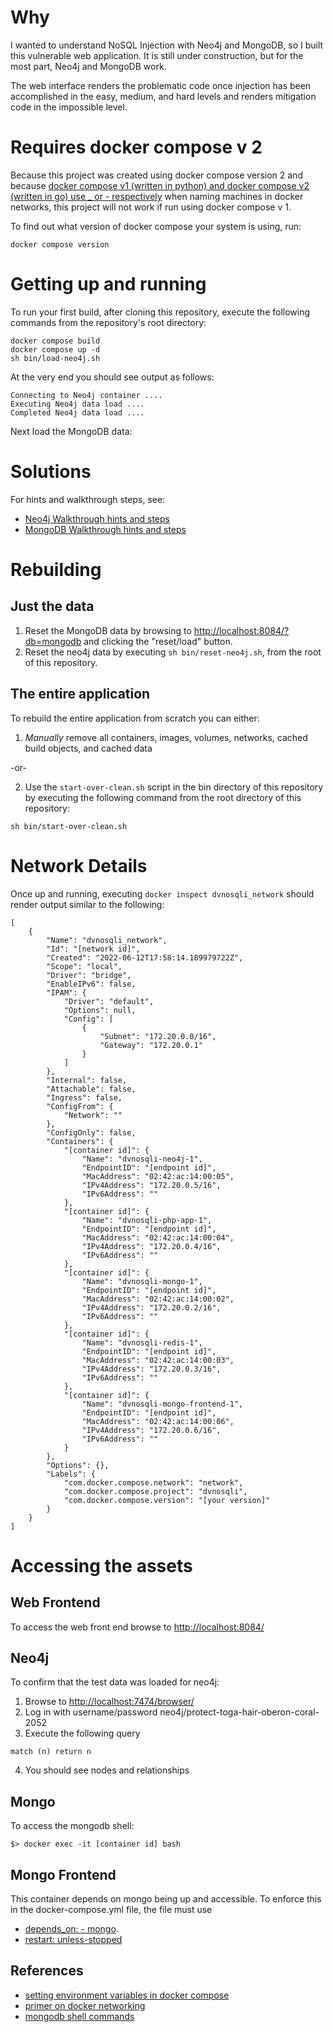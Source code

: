 # Why

I wanted to understand NoSQL Injection with Neo4j and MongoDB, so I built this vulnerable web application. It is still under construction, but for the most part, Neo4j and MongoDB work. 

The web interface renders the problematic code once injection has been accomplished in the easy, medium, and hard levels and renders mitigation code in the  impossible level.

# Requires docker compose v 2

Because this project was created using docker compose version 2 and because [docker compose v1 (written in python) and docker compose v2 (written in go) use _ or - respectively](https://stackoverflow.com/questions/69464001/docker-compose-container-name-use-dash-instead-of-underscore) when naming machines in docker networks, this project will not work if run using docker compose v 1.

To find out what version of docker compose your system is using, run:

```
docker compose version
```

# Getting up and running 

To run your first build, after cloning this repository, execute the following commands from the repository's root directory:

```
docker compose build
docker compose up -d
sh bin/load-neo4j.sh
```

At the very end you should see output as follows:

```
Connecting to Neo4j container ....
Executing Neo4j data load ....
Completed Neo4j data load ....
``` 

Next load the MongoDB data:



# Solutions

For hints and walkthrough steps, see:

- [Neo4j Walkthrough hints and steps](https://github.com/RJColeman/dvnosqli/blob/main/NEO4J-HELP.md)
- [MongoDB Walkthrough hints and steps](https://github.com/RJColeman/dvnosqli/blob/main/MONGODB-HELP.md)

# Rebuilding 

## Just the data

1. Reset the MongoDB data by browsing to [http://localhost:8084/?db=mongodb](http://localhost:8084/?db=mongodb) and clicking the "reset/load" button.
2. Reset the neo4j data by executing `sh bin/reset-neo4j.sh`, from the root of this repository.

## The entire application

To rebuild the entire application from scratch you can either:

1. *Manually* remove all containers, images, volumes, networks, cached build objects, and cached data 

-or-

2. Use the `start-over-clean.sh` script in the bin directory of this repository by executing the following command from the root directory of this repository:

```
sh bin/start-over-clean.sh
```

# Network Details

Once up and running, executing `docker inspect dvnosqli_network` should render output similar to the following:

```
[
    {
        "Name": "dvnosqli_network",
        "Id": "[network id]",
        "Created": "2022-06-12T17:58:14.189979722Z",
        "Scope": "local",
        "Driver": "bridge",
        "EnableIPv6": false,
        "IPAM": {
            "Driver": "default",
            "Options": null,
            "Config": [
                {
                    "Subnet": "172.20.0.0/16",
                    "Gateway": "172.20.0.1"
                }
            ]
        },
        "Internal": false,
        "Attachable": false,
        "Ingress": false,
        "ConfigFrom": {
            "Network": ""
        },
        "ConfigOnly": false,
        "Containers": {
            "[container id]": {
                "Name": "dvnosqli-neo4j-1",
                "EndpointID": "[endpoint id]",
                "MacAddress": "02:42:ac:14:00:05",
                "IPv4Address": "172.20.0.5/16",
                "IPv6Address": ""
            },
            "[container id]": {
                "Name": "dvnosqli-php-app-1",
                "EndpointID": "[endpoint id]",
                "MacAddress": "02:42:ac:14:00:04",
                "IPv4Address": "172.20.0.4/16",
                "IPv6Address": ""
            },
            "[container id]": {
                "Name": "dvnosqli-mongo-1",
                "EndpointID": "[endpoint id]",
                "MacAddress": "02:42:ac:14:00:02",
                "IPv4Address": "172.20.0.2/16",
                "IPv6Address": ""
            },
            "[container id]": {
                "Name": "dvnosqli-redis-1",
                "EndpointID": "[endpoint id]",
                "MacAddress": "02:42:ac:14:00:03",
                "IPv4Address": "172.20.0.3/16",
                "IPv6Address": ""
            },
            "[container id]": {
                "Name": "dvnosqli-mongo-frontend-1",
                "EndpointID": "[endpoint id]",
                "MacAddress": "02:42:ac:14:00:06",
                "IPv4Address": "172.20.0.6/16",
                "IPv6Address": ""
            }
        },
        "Options": {},
        "Labels": {
            "com.docker.compose.network": "network",
            "com.docker.compose.project": "dvnosqli",
            "com.docker.compose.version": "[your version]"
        }
    }
]

```


# Accessing the assets

## Web Frontend

To access the web front end browse to [http://localhost:8084/](http://localhost:8084/)

## Neo4j 

To confirm that the test data was loaded for neo4j:

1. Browse to [http://localhost:7474/browser/](http://localhost:7474/browser/)
2. Log in with username/password neo4j/protect-toga-hair-oberon-coral-2052
3. Execute the following query

 ```
 match (n) return n
 ```
4. You should see nodes and relationships

## Mongo

To access the mongodb shell:

```
$> docker exec -it [container id] bash
```

## Mongo Frontend 

This container depends on mongo being up and accessible. To enforce this in the docker-compose.yml file, the file must use 

* [depends_on: - mongo](https://docs.docker.com/compose/startup-order/). 
* [restart: unless-stopped](https://docs.docker.com/config/containers/start-containers-automatically/)

## References

* [setting environment variables in docker compose](https://docs.docker.com/compose/environment-variables/)
* [primer on docker networking](https://docs.docker.com/network/network-tutorial-standalone/)
* [mongodb shell commands](https://www.mongodb.com/docs/manual/reference/mongo-shell/)
